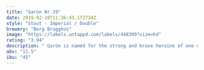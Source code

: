 ```yaml
---
title: "Garún Nr.19"
date: 2019-02-10T11:36:43.172734Z
style: "Stout - Imperial / Double"
brewery: "Borg Brugghús"
image: "https://labels.untappd.com/labels/448399?size=hd"
rating: "3.94"
description: " Garún is named for the strong and brave heroine of one of Iceland’s most popular folktales  The deacon of Dark River.  A tale of ghosts, undying love, and life triumphing over death told against the backdrop of elements essential to Iceland’s character: ice, snow, and flooding waters whirling dark and mysterious. The same elements that inspire this rich, intense, bold and swirlingly varied Icelandic stout. Garún is a dark aura of intense richness and haunting aroma with notes of chocolate, licorice and coffee."
abv: "11.5"
ibu: "45"
---
```

